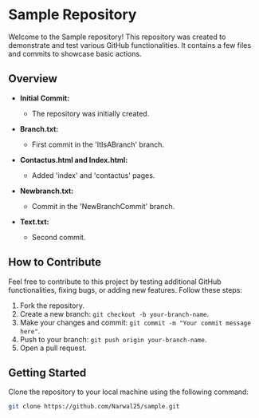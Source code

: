 # Sample Repository

Welcome to the Sample repository! This repository was created to demonstrate and test various GitHub functionalities. It contains a few files and commits to showcase basic actions.

## Overview

- **Initial Commit:**
  - The repository was initially created.

- **Branch.txt:**
  - First commit in the 'ItIsABranch' branch.

- **Contactus.html and Index.html:**
  - Added 'index' and 'contactus' pages.

- **Newbranch.txt:**
  - Commit in the 'NewBranchCommit' branch.

- **Text.txt:**
  - Second commit.

## How to Contribute

Feel free to contribute to this project by testing additional GitHub functionalities, fixing bugs, or adding new features. Follow these steps:

1. Fork the repository.
2. Create a new branch: `git checkout -b your-branch-name`.
3. Make your changes and commit: `git commit -m "Your commit message here"`.
4. Push to your branch: `git push origin your-branch-name`.
5. Open a pull request.

## Getting Started

Clone the repository to your local machine using the following command:

```bash
git clone https://github.com/Narwal25/sample.git
